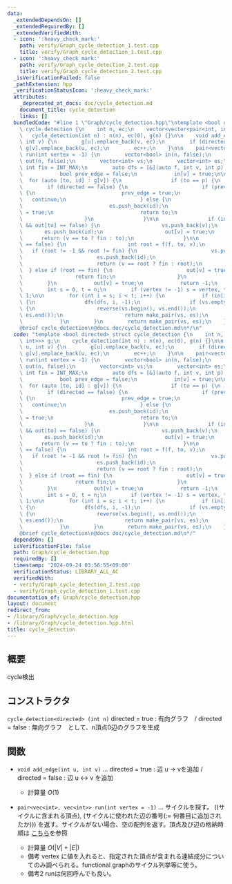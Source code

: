 ```yaml
---
data:
  _extendedDependsOn: []
  _extendedRequiredBy: []
  _extendedVerifiedWith:
  - icon: ':heavy_check_mark:'
    path: verify/Graph_cycle_detection_1.test.cpp
    title: verify/Graph_cycle_detection_1.test.cpp
  - icon: ':heavy_check_mark:'
    path: verify/Graph_cycle_detection_2.test.cpp
    title: verify/Graph_cycle_detection_2.test.cpp
  _isVerificationFailed: false
  _pathExtension: hpp
  _verificationStatusIcon: ':heavy_check_mark:'
  attributes:
    _deprecated_at_docs: doc/cycle_detection.md
    document_title: cycle_detection
    links: []
  bundledCode: "#line 1 \"Graph/cycle_detection.hpp\"\ntemplate <bool directed> struct\
    \ cycle_detection {\n    int n, ec;\n    vector<vector<pair<int, int>>> g;\n \
    \   cycle_detection(int n) : n(n), ec(0), g(n) {}\n\n    void add_edge(int u,\
    \ int v) {\n        g[u].emplace_back(v, ec);\n        if (directed == false)\
    \ g[v].emplace_back(u, ec);\n        ec++;\n    }\n\n    pair<vector<int>, vector<int>>\
    \ run(int vertex = -1) {\n        vector<bool> in(n, false);\n        vector<bool>\
    \ out(n, false);\n        vector<int> vs;\n        vector<int> es;\n        const\
    \ int fin = INT_MAX;\n        auto dfs = [&](auto f, int v, int p) -> int {\n\
    \            bool prev_edge = false;\n            in[v] = true;\n\n          \
    \  for (auto [to, id] : g[v]) {\n                if (to == p) {\n            \
    \        if (directed == false) {\n                        if (prev_edge == false)\
    \ {\n                            prev_edge = true;\n                         \
    \   continue;\n                        } else {\n                            vs.push_back(v);\n\
    \                            es.push_back(id);\n                            out[v]\
    \ = true;\n                            return to;\n                        }\n\
    \                    }\n                }\n\n                if (in[to] == true\
    \ && out[to] == false) {\n                    vs.push_back(v);\n             \
    \       es.push_back(id);\n                    out[v] = true;\n              \
    \      return (v == to ? fin : to);\n                }\n\n                if (in[to]\
    \ == false) {\n                    int root = f(f, to, v);\n                 \
    \   if (root != -1 && root != fin) {\n                        vs.push_back(v);\n\
    \                        es.push_back(id);\n                        out[v] = true;\n\
    \                        return (v == root ? fin : root);\n                  \
    \  } else if (root == fin) {\n                        out[v] = true;\n       \
    \                 return fin;\n                    }\n                }\n    \
    \        }\n            out[v] = true;\n            return -1;\n        };\n\n\
    \        int s = 0, t = n;\n        if (vertex != -1) s = vertex, t = vertex +\
    \ 1;\n\n        for (int i = s; i < t; i++) {\n            if (in[i] == false)\
    \ {\n                dfs(dfs, i, -1);\n                if (vs.empty() == false)\
    \ {\n                    reverse(vs.begin(), vs.end());\n                    reverse(es.begin(),\
    \ es.end());\n                    return make_pair(vs, es);\n                }\n\
    \            }\n        }\n        return make_pair(vs, es);\n    }\n};\n/*\n\
    @brief cycle_detection\n@docs doc/cycle_detection.md\n*/\n"
  code: "template <bool directed> struct cycle_detection {\n    int n, ec;\n    vector<vector<pair<int,\
    \ int>>> g;\n    cycle_detection(int n) : n(n), ec(0), g(n) {}\n\n    void add_edge(int\
    \ u, int v) {\n        g[u].emplace_back(v, ec);\n        if (directed == false)\
    \ g[v].emplace_back(u, ec);\n        ec++;\n    }\n\n    pair<vector<int>, vector<int>>\
    \ run(int vertex = -1) {\n        vector<bool> in(n, false);\n        vector<bool>\
    \ out(n, false);\n        vector<int> vs;\n        vector<int> es;\n        const\
    \ int fin = INT_MAX;\n        auto dfs = [&](auto f, int v, int p) -> int {\n\
    \            bool prev_edge = false;\n            in[v] = true;\n\n          \
    \  for (auto [to, id] : g[v]) {\n                if (to == p) {\n            \
    \        if (directed == false) {\n                        if (prev_edge == false)\
    \ {\n                            prev_edge = true;\n                         \
    \   continue;\n                        } else {\n                            vs.push_back(v);\n\
    \                            es.push_back(id);\n                            out[v]\
    \ = true;\n                            return to;\n                        }\n\
    \                    }\n                }\n\n                if (in[to] == true\
    \ && out[to] == false) {\n                    vs.push_back(v);\n             \
    \       es.push_back(id);\n                    out[v] = true;\n              \
    \      return (v == to ? fin : to);\n                }\n\n                if (in[to]\
    \ == false) {\n                    int root = f(f, to, v);\n                 \
    \   if (root != -1 && root != fin) {\n                        vs.push_back(v);\n\
    \                        es.push_back(id);\n                        out[v] = true;\n\
    \                        return (v == root ? fin : root);\n                  \
    \  } else if (root == fin) {\n                        out[v] = true;\n       \
    \                 return fin;\n                    }\n                }\n    \
    \        }\n            out[v] = true;\n            return -1;\n        };\n\n\
    \        int s = 0, t = n;\n        if (vertex != -1) s = vertex, t = vertex +\
    \ 1;\n\n        for (int i = s; i < t; i++) {\n            if (in[i] == false)\
    \ {\n                dfs(dfs, i, -1);\n                if (vs.empty() == false)\
    \ {\n                    reverse(vs.begin(), vs.end());\n                    reverse(es.begin(),\
    \ es.end());\n                    return make_pair(vs, es);\n                }\n\
    \            }\n        }\n        return make_pair(vs, es);\n    }\n};\n/*\n\
    @brief cycle_detection\n@docs doc/cycle_detection.md\n*/"
  dependsOn: []
  isVerificationFile: false
  path: Graph/cycle_detection.hpp
  requiredBy: []
  timestamp: '2024-09-24 03:56:55+09:00'
  verificationStatus: LIBRARY_ALL_AC
  verifiedWith:
  - verify/Graph_cycle_detection_2.test.cpp
  - verify/Graph_cycle_detection_1.test.cpp
documentation_of: Graph/cycle_detection.hpp
layout: document
redirect_from:
- /library/Graph/cycle_detection.hpp
- /library/Graph/cycle_detection.hpp.html
title: cycle_detection
---
```

## 概要
cycle検出

## コンストラクタ 
`cycle_detection<directed> (int n)`  directed = true : 有向グラフ　/ directed = false : 無向グラフ　として、n頂点0辺のグラフを生成

## 関数
- `void add_edge(int u, int v)` ... directed = true : 辺 u -> vを追加 / directed = false : 辺 u <-> v を追加
    - 計算量 $O(1)$
  
- `pair<vec<int>, vec<int>> run(int vertex = -1)` ... サイクルを探す。 ((サイクルに含まれる頂点), (サイクルに使われた辺の番号(:= 何番目に追加されたか))) を返す。サイクルがない場合、空の配列を返す。頂点及び辺の格納時順は
  [こちら](https://judge.yosupo.jp/problem/cycle_detection_undirected)を参照
    - 計算量 $O(|V| + |E|)$
    - 備考 vertex に値を入れると、指定された頂点が含まれる連結成分についてのみ調べられる。functional graphのサイクル列挙等に使う。
    - 備考2 runは何回呼んでも良い。


